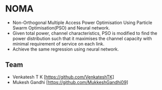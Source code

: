 # NOMA
* Non-Orthogonal Multiple Access Power Optimisation Using Particle Swarm Optimisation(PSO) and Neural network.
* Given total power, channel characteristics, PSO is modified to find the power distribution such that it maximises the channel capacity with minimal requirement of service on each link.
* Achieve the same regression using neural network.
## Team 
* Venkatesh T K [https://github.com/VenkateshTK]
* Mukesh Gandhi [https://github.com/MukkeshGandhi09]
